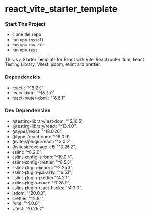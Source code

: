 # react_vite_starter_template

### Start The Project

- clone the repo
- run `npm install`
- run `npm run dev`
- run `npm test`

This is a Starter Template for React with Vite, React router dom, React Testing Library, Vitest, jsdom, eslint and prettier.

### Dependencies

- react : "^18.2.0"
- react-dom : "^18.2.0"
- react-router-dom : "^6.6.1"

### Dev Dependencies

- @testing-library/jest-dom: "^5.16.5",
- @testing-library/react: "^13.4.0",
- @types/react: "^18.0.26",
- @types/react-dom: "^18.0.9",
- @vitejs/plugin-react: "^3.0.0",
- @vitest/coverage-c8: "^0.26.2",
- eslint: "^8.2.0",
- eslint-config-airbnb: "^19.0.4",
- eslint-config-prettier: "^8.5.0",
- eslint-plugin-import: "^2.25.3",
- eslint-plugin-jsx-a11y: "^6.5.1",
- eslint-plugin-prettier "^4.2.1",
- eslint-plugin-react: "^7.28.0",
- eslint-plugin-react-hooks: "^4.3.0",
- jsdom: "^20.0.3",
- prettier: "^2.8.1",
- "vite: "^4.0.0",
- vitest: "^0.26.2"
